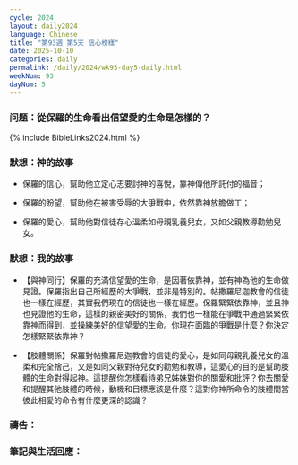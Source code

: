 ```yaml
---
cycle: 2024
layout: daily2024
language: Chinese
title: "第93週 第5天 信心榜樣"
date: 2025-10-10
categories: daily
permalink: /daily/2024/wk93-day5-daily.html
weekNum: 93
dayNum: 5
---
```


### 问题：從保羅的生命看出信望愛的生命是怎樣的？

{% include BibleLinks2024.html %}

### 默想：神的故事 
+ 保羅的信心，幫助他立定心志要討神的喜悅，靠神傳他所託付的福音；

+ 保羅的盼望，幫助他在被害受辱的大爭戰中，依然靠神放膽做工；

+ 保羅的愛心，幫助他對信徒存心溫柔如母親乳養兒女，又如父親教導勸勉兒女。

### 默想：我的故事
+ 【與神同行】保羅的充滿信望愛的生命，是因著依靠神，並有神為他的生命做見證。保羅指出自己所經歷的大爭戰，並非是特別的。帖撒羅尼迦教會的信徒也一樣在經歷，其實我們現在的信徒也一樣在經歷。保羅緊緊依靠神，並且神也見證他的生命，這樣的親密美好的關係，我們也一樣能在爭戰中通過緊緊依靠神而得到，並操練美好的信望愛的生命。你現在面臨的爭戰是什麼？你決定怎樣緊緊依靠神？

+ 【肢體關係】保羅對帖撒羅尼迦教會的信徒的愛心，是如同母親乳養兒女的溫柔和完全捨己，又是如同父親對待兒女的勸勉和教導，這愛心的目的是幫助肢體的生命對得起神。這提醒你怎樣看待弟兄姊妹對你的關愛和批評？你去關愛和提醒其他肢體的時候，動機和目標應該是什麼？這對你神所命令的肢體間當彼此相愛的命令有什麼更深的認識？

### 禱告：

### 筆記與生活回應：
